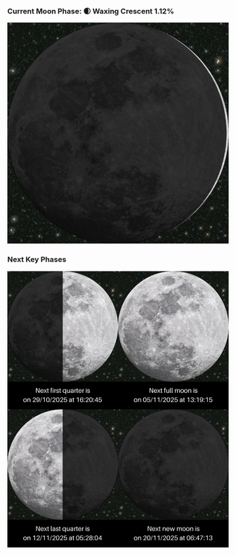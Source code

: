 ### Current Moon Phase: 🌒 Waxing Crescent 1.12%
![Moon Phase](moonphase.png)
### Next Key Phases
![Gallery](gallery.png)